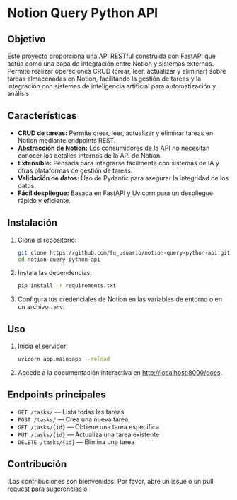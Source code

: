 # Notion Query Python API

## Objetivo

Este proyecto proporciona una API RESTful construida con FastAPI que actúa como una capa de integración entre Notion y sistemas externos. Permite realizar operaciones CRUD (crear, leer, actualizar y eliminar) sobre tareas almacenadas en Notion, facilitando la gestión de tareas y la integración con sistemas de inteligencia artificial para automatización y análisis.

## Características

- **CRUD de tareas:** Permite crear, leer, actualizar y eliminar tareas en Notion mediante endpoints REST.
- **Abstracción de Notion:** Los consumidores de la API no necesitan conocer los detalles internos de la API de Notion.
- **Extensible:** Pensada para integrarse fácilmente con sistemas de IA y otras plataformas de gestión de tareas.
- **Validación de datos:** Uso de Pydantic para asegurar la integridad de los datos.
- **Fácil despliegue:** Basada en FastAPI y Uvicorn para un despliegue rápido y eficiente.

## Instalación

1. Clona el repositorio:
   ```sh
   git clone https://github.com/tu_usuario/notion-query-python-api.git
   cd notion-query-python-api
   ```

2. Instala las dependencias:
   ```sh
   pip install -r requirements.txt
   ```

3. Configura tus credenciales de Notion en las variables de entorno o en un archivo `.env`.

## Uso

1. Inicia el servidor:
   ```sh
   uvicorn app.main:app --reload
   ```

2. Accede a la documentación interactiva en [http://localhost:8000/docs](http://localhost:8000/docs).

## Endpoints principales

- `GET /tasks/` — Lista todas las tareas
- `POST /tasks/` — Crea una nueva tarea
- `GET /tasks/{id}` — Obtiene una tarea específica
- `PUT /tasks/{id}` — Actualiza una tarea existente
- `DELETE /tasks/{id}` — Elimina una tarea

## Contribución

¡Las contribuciones son bienvenidas! Por favor, abre un issue o un pull request para sugerencias o